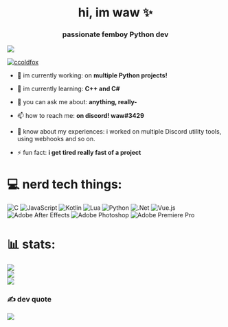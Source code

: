 <h1 align="center">hi, im waw ✨</h1>
<h3 align="center">passionate femboy Python dev</h3>

[![](https://visitcount.itsvg.in/api?id=CColdFox&icon=8&color=11)](https://visitcount.itsvg.in)

<p align="left"> <a href="https://github.com/ryo-ma/github-profile-trophy"><img src="https://github-profile-trophy.vercel.app/?username=ccoldfox" alt="ccoldfox" /></a> </p>

- 🔭 im currently working: on **multiple Python projects!**

- 🌱 im currently learning: **C++ and C#**

- 💬 you can ask me about: **anything, really-**

- 📫 how to reach me: **on discord! waw#3429**

- 📄 know about my experiences: i worked on multiple Discord utility tools, using webhooks and so on.

- ⚡ fun fact: **i get tired really fast of a project**

# 💻 nerd tech things:
![C](https://img.shields.io/badge/c-%2300599C.svg?style=for-the-badge&logo=c&logoColor=white) ![JavaScript](https://img.shields.io/badge/javascript-%23323330.svg?style=for-the-badge&logo=javascript&logoColor=%23F7DF1E) ![Kotlin](https://img.shields.io/badge/kotlin-%230095D5.svg?style=for-the-badge&logo=kotlin&logoColor=white) ![Lua](https://img.shields.io/badge/lua-%232C2D72.svg?style=for-the-badge&logo=lua&logoColor=white) ![Python](https://img.shields.io/badge/python-3670A0?style=for-the-badge&logo=python&logoColor=ffdd54) ![.Net](https://img.shields.io/badge/.NET-5C2D91?style=for-the-badge&logo=.net&logoColor=white) ![Vue.js](https://img.shields.io/badge/vuejs-%2335495e.svg?style=for-the-badge&logo=vuedotjs&logoColor=%234FC08D) ![Adobe After Effects](https://img.shields.io/badge/Adobe%20After%20Effects-9999FF.svg?style=for-the-badge&logo=Adobe%20After%20Effects&logoColor=white) ![Adobe Photoshop](https://img.shields.io/badge/adobephotoshop-%2331A8FF.svg?style=for-the-badge&logo=adobephotoshop&logoColor=white) ![Adobe Premiere Pro](https://img.shields.io/badge/Adobe%20Premiere%20Pro-9999FF.svg?style=for-the-badge&logo=Adobe%20Premiere%20Pro&logoColor=white)
# 📊 stats:
![](https://github-readme-stats.vercel.app/api?username=CColdFox&theme=nightowl&hide_border=false&include_all_commits=false&count_private=false)<br/>
![](https://github-readme-streak-stats.herokuapp.com/?user=CColdFox&theme=nightowl&hide_border=false)<br/>
![](https://github-readme-stats.vercel.app/api/top-langs/?username=CColdFox&theme=nightowl&hide_border=false&include_all_commits=false&count_private=false&layout=compact)

### ✍️ dev quote
![](https://quotes-github-readme.vercel.app/api?type=horizontal&theme=radical)
